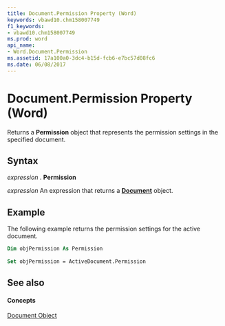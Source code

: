 ```yaml
---
title: Document.Permission Property (Word)
keywords: vbawd10.chm158007749
f1_keywords:
- vbawd10.chm158007749
ms.prod: word
api_name:
- Word.Document.Permission
ms.assetid: 17a100a0-3dc4-b15d-fcb6-e7bc57d08fc6
ms.date: 06/08/2017
---
```



# Document.Permission Property (Word)

Returns a **Permission** object that represents the permission settings in the specified document.


## Syntax

 _expression_ . **Permission**

 _expression_ An expression that returns a **[Document](document-object-word.md)** object.


## Example

The following example returns the permission settings for the active document.


```vb
Dim objPermission As Permission 
 
Set objPermission = ActiveDocument.Permission
```


## See also


#### Concepts


[Document Object](document-object-word.md)

